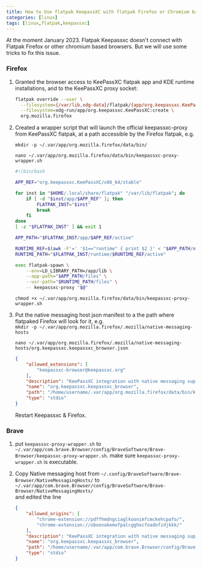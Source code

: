 ```yaml
---
title: How to Use flatpak KeepassXC with flatpak Firefox or Chromium based browser.
categories: [linux]
tags: [linux,flatpak,keepassxc]
---
```


At the moment January 2023. Flatpak Keepassxc doesn't connect with Flatpak Firefox or other chromium based browsers. But we will use some tricks to fix this issue.  

### Firefox

1. Granted the browser access to KeePassXC flatpak app and KDE runtime installations, and to the KeePassXC proxy socket:  

   ```bash
   flatpak override --user \
     --filesystem={/var/lib,xdg-data}/flatpak/{app/org.keepassxc.KeePassXC,runtime/org.kde.Platform}:ro \
     --filesystem=xdg-run/app/org.keepassxc.KeePassXC:create \
     org.mozilla.firefox
   ```

2. Created a wrapper script that will launch the official keepassxc-proxy from KeePassXC flatpak, at a path accessible by the Firefox flatpak, e.g.   

	`mkdir -p ~/.var/app/org.mozilla.firefox/data/bin/`  
	
	`nano ~/.var/app/org.mozilla.firefox/data/bin/keepassxc-proxy-wrapper.sh`   

   ```bash
   #!/bin/bash
   
   APP_REF="org.keepassxc.KeePassXC/x86_64/stable"
   
   for inst in "$HOME/.local/share/flatpak" "/var/lib/flatpak"; do
       if [ -d "$inst/app/$APP_REF" ]; then
           FLATPAK_INST="$inst"
           break
       fi
   done
   [ -z "$FLATPAK_INST" ] && exit 1
   
   APP_PATH="$FLATPAK_INST/app/$APP_REF/active"
   
   RUNTIME_REF=$(awk -F'=' '$1=="runtime" { print $2 }' < "$APP_PATH/metadata")
   RUNTIME_PATH="$FLATPAK_INST/runtime/$RUNTIME_REF/active"
   
   exec flatpak-spawn \
       --env=LD_LIBRARY_PATH=/app/lib \
       --app-path="$APP_PATH/files" \
       --usr-path="$RUNTIME_PATH/files" \
       -- keepassxc-proxy "$@"
   ```

    
   `chmod +x ~/.var/app/org.mozilla.firefox/data/bin/keepassxc-proxy-wrapper.sh`  

3. Put the native messaging host json manifest to a the path where flatpaked Firefox will look for it, e.g.   
    `mkdir -p ~/.var/app/org.mozilla.firefox/.mozilla/native-messaging-hosts`
    
   `nano ~/.var/app/org.mozilla.firefox/.mozilla/native-messaging-hosts/org.keepassxc.keepassxc_browser.json`  
   
   ```json
   {
       "allowed_extensions": [
           "keepassxc-browser@keepassxc.org"
       ],
       "description": "KeePassXC integration with native messaging support",
       "name": "org.keepassxc.keepassxc_browser",
       "path": "/home/username/.var/app/org.mozilla.firefox/data/bin/keepassxc-proxy-wrapper.sh",
       "type": "stdio"
   }
   ```

   
	Restart Keepassxc & Firefox.

###  Brave
1. put `keepassxc-proxy-wrapper.sh` to `~/.var/app/com.brave.Browser/config/BraveSoftware/Brave-Browser/keepassxc-proxy-wrapper.sh`. make sure `keepassxc-proxy-wrapper.sh` is executable.  

2. Copy Native messaging host from `~/.config/BraveSoftware/Brave-Browser/NativeMessagingHosts/` to `~/.var/app/com.brave.Browser/config/BraveSoftware/Brave-Browser/NativeMessagingHosts/`  
and edited the line  

   ```json
   {
       "allowed_origins": [
           "chrome-extension://pdffhmdngciaglkoonimfcmckehcpafo/",
           "chrome-extension://oboonakemofpalcgghocfoadofidjkkk/"
       ],
       "description": "KeePassXC integration with native messaging support",
       "name": "org.keepassxc.keepassxc_browser",
       "path": "/home/username/.var/app/com.brave.Browser/config/BraveSoftware/Brave-Browser/keepassxc-proxy-wrapper.sh",
       "type": "stdio"
   }
   ```
